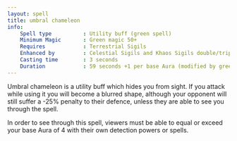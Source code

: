 ```yaml
---
layout: spell
title: umbral chameleon
info:
    Spell type          : Utility buff (green spell)
    Minimum Magic       : Green magic 50+
    Requires            : Terrestrial Sigils
    Enhanced by         : Celestial Sigils and Khaos Sigils double/triple the bonus
    Casting time        : 3 seconds
    Duration            : 59 seconds +1 per base Aura (modified by green magic)
---
```


Umbral chameleon is a utility buff which hides you from sight.  If you attack 
while using it you will become a blurred shape, although your opponent will 
still suffer a -25% penalty to their defence, unless they are able to see you 
through the spell.

In order to see through this spell, viewers must be able to equal or exceed
your base Aura of 4 with their own detection powers or spells.
